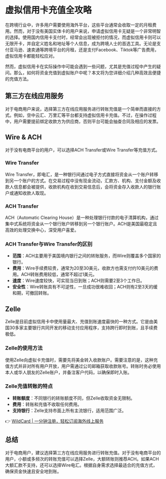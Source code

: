 # 虚拟信用卡充值全攻略

在跨境行业中，许多用户需要使用海外平台，这些平台通常会收取一定的月租费用。然而，对于没有美国实体卡的用户来说，申请虚拟信用卡无疑是一个非常明智的选择。使用国内信用卡支付时，经常会出现被拒付的情况，而虚拟信用卡则可以无限开卡，并自定义姓名和地址等个人信息，成为跨境人士的首选工具。无论是支付亚马逊、速卖通等跨境平台的月租，还是支付Facebook、Tiktok等广告费用，虚拟信用卡都能轻松应对。

然而，虚拟信用卡在实际操作中可能会遇到一些问题，尤其是充值过程中产生的疑问。那么，如何将资金充值到虚拟账户中呢？本文将为您详细介绍几种高效且便捷的充值方法。

## 第三方在线应用服务

对于电商用户来说，选择第三方在线应用服务进行转账充值是一个简单而直接的方式。例如，空中云汇、万里汇等平台都支持虚拟信用卡充值。不过，在操作过程中，用户需要提前绑定收款方为供应商，否则平台可能会抽查合同及相应的发票。

## Wire & ACH

对于没有电商平台的用户，可以选择ACH Transfer或Wire Transfer等充值方式。

### Wire Transfer

Wire Transfer，即电汇，是一种银行间通过电子方式直接将资金从一个账户转移到另一个账户的方式。在交易过程中没有现金流动，汇款方、机构、支付金额及收款人信息都会被提供，收款机构在收到交易信息后，会将资金存入收款人的银行账户或通知收款人取现。

### ACH Transfer

ACH（Automatic Clearing House）是一种处理银行付款的电子清算机构，通过集中式系统将资金从一个银行账户转移到另一个银行账户。ACH是美国最稳定且高效的处理交换中心，深受用户喜爱。

### ACH Transfer与Wire Transfer的区别

- **范围**：ACH主要用于美国境内银行之间的转账服务，而Wire则覆盖多个国家的银行。
- **费用**：Wire手续费较贵，通常为20至30美元，收款方也需支付约10美元的费用。ACH转账费用较低，通常不超过1美元。
- **速度**：Wire速度较快，可实现当日到账；ACH则需要2至3个工作日。
- **安全性**：Wire转账具有不可逆性，一旦成功很难收回；ACH则有2至3天的缓和期，可撤回转账。

## Zelle

Zelle是目前虚拟信用卡中使用量最大、充值到账速度最快的一种方式。它是由美国30多家主要银行共同开发的移动支付应用程序，支持跨行即时到账，且手续费极低。

### Zelle的使用方法

使用Zelle向虚拟卡充值时，需要先将美金转入收款账户。需要注意的是，这种充值方式并非对所有用户开放，用户需通过公司邮箱获取收款账号。转账时务必使用本人或华人朋友的Zelle账户，并备注客户代码，以确保即时入账。

### Zelle充值转账的特点

- **转账额度**：不同银行的转账额度不同，但Zelle收取资金无限制。
- **费用**：转账和充值不收取任何费用。
- **支持银行**：Zelle支持市面上所有主流银行，适用范围广泛。

👉 [WildCard | 一分钟注册，轻松订阅海外线上服务](https://bbtdd.com/WildCard)

## 总结

对于电商用户，建议选择第三方在线应用服务进行转账充值。对于没有电商平台的用户，小额或多频次的转账充值可以选择Zelle，大额转账则推荐ACH。如果ACH大额汇款不支持，还可以选择Wire电汇。根据自身需求选择最适合的充值方式，确保资金快速且安全地到账。